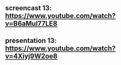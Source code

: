 ## screencast 13: https://www.youtube.com/watch?v=B6aMul77LE8
## presentation 13: https://www.youtube.com/watch?v=4Xiyj9W2oe8
